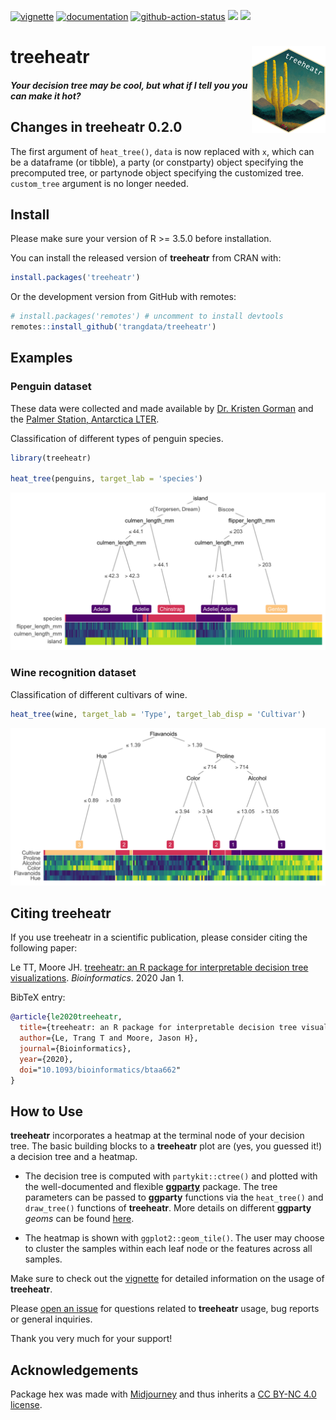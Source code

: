 
[![vignette](https://img.shields.io/badge/-Vignette-green?logo=spinnaker)](https://trangdata.github.io/treeheatr/articles/explore.html)
[![documentation](https://img.shields.io/badge/-Documentation-purple?logo=read-the-docs)](https://trangdata.github.io/treeheatr/reference/)
[![github-action-status](https://img.shields.io/github/workflow/status/trangdata/treeheatr/R-CMD-check?logo=github)](https://github.com/trangdata/treeheatr/actions)
[![](http://cranlogs.r-pkg.org/badges/grand-total/treeheatr?color=blue)](https://cran.r-project.org/package=treeheatr)
[![](https://img.shields.io/badge/doi-10.1093/bioinformatics/btaa662-yellow.svg)](https://doi.org/10.1093/bioinformatics/btaa662)

# treeheatr <img src="man/figures/logo.png" align="right" height="139" />

#### *Your decision tree may be cool, but what if I tell you you can make it hot?*

## Changes in treeheatr 0.2.0

The first argument of `heat_tree()`, `data` is now replaced with `x`,
which can be a dataframe (or tibble), a party (or constparty) object
specifying the precomputed tree, or partynode object specifying the
customized tree. `custom_tree` argument is no longer needed.

## Install

Please make sure your version of R \>= 3.5.0 before installation.

You can install the released version of **treeheatr** from CRAN with:

``` r
install.packages('treeheatr')
```

Or the development version from GitHub with remotes:

``` r
# install.packages('remotes') # uncomment to install devtools
remotes::install_github('trangdata/treeheatr')
```

## Examples

### Penguin dataset

These data were collected and made available by [Dr. Kristen
Gorman](https://www.uaf.edu/cfos/people/faculty/detail/kristen-gorman.php)
and the [Palmer Station, Antarctica LTER](https://pal.lternet.edu/).

Classification of different types of penguin species.

``` r
library(treeheatr)

heat_tree(penguins, target_lab = 'species')
```

![](man/figures/unnamed-chunk-4-1.png)<!-- -->

### Wine recognition dataset

Classification of different cultivars of wine.

``` r
heat_tree(wine, target_lab = 'Type', target_lab_disp = 'Cultivar')
```

![](man/figures/unnamed-chunk-5-1.png)<!-- -->

## Citing treeheatr

If you use treeheatr in a scientific publication, please consider citing
the following paper:

Le TT, Moore JH. [treeheatr: an R package for interpretable decision
tree visualizations](https://doi.org/10.1093/bioinformatics/btaa662).
*Bioinformatics*. 2020 Jan 1.

BibTeX entry:

``` bibtex
@article{le2020treeheatr,
  title={treeheatr: an R package for interpretable decision tree visualizations},
  author={Le, Trang T and Moore, Jason H},
  journal={Bioinformatics},
  year={2020},
  doi="10.1093/bioinformatics/btaa662"
}
```

## How to Use

**treeheatr** incorporates a heatmap at the terminal node of your
decision tree. The basic building blocks to a **treeheatr** plot are
(yes, you guessed it!) a decision tree and a heatmap.

-   The decision tree is computed with `partykit::ctree()` and plotted
    with the well-documented and flexible
    [**ggparty**](https://cran.r-project.org/package=ggparty/) package.
    The tree parameters can be passed to **ggparty** functions via the
    `heat_tree()` and `draw_tree()` functions of **treeheatr**. More
    details on different **ggparty** *geoms* can be found
    [here](https://github.com/martin-borkovec/ggparty).

-   The heatmap is shown with `ggplot2::geom_tile()`. The user may
    choose to cluster the samples within each leaf node or the features
    across all samples.

Make sure to check out the
[vignette](https://trangdata.github.io/treeheatr/articles/explore.html)
for detailed information on the usage of **treeheatr**.

Please [open an
issue](https://github.com/trangdata/treeheatr/issues/new) for questions
related to **treeheatr** usage, bug reports or general inquiries.

Thank you very much for your support!

## Acknowledgements

Package hex was made with [Midjourney](https://www.midjourney.com/home/)
and thus inherits a [CC BY-NC 4.0
license](https://creativecommons.org/licenses/by-nc/4.0/legalcode).
